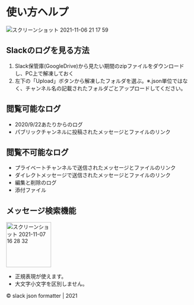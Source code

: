 # 使い方ヘルプ

![スクリーンショット 2021-11-06 21 17 59](https://user-images.githubusercontent.com/59504416/140609309-49ca6316-64ee-43a5-8f08-705fcca6e6d6.png)

## Slackのログを見る方法
1. Slack保管庫(GoogleDrive)から見たい期間のzipファイルをダウンロードし、PC上で解凍しておく
2. 左下の「Upload」ボタンから解凍したフォルダを選ぶ。※.json単位ではなく、チャンネル名の記載されたフォルダごとアップロードしてください。

## 閲覧可能なログ
- 2020/9/22あたりからのログ
- パブリックチャンネルに投稿されたメッセージとファイルのリンク

## 閲覧不可能なログ
- プライベートチャンネルで送信されたメッセージとファイルのリンク
- ダイレクトメッセージで送信されたメッセージとファイルのリンク
- 編集と削除のログ
- 添付ファイル

## メッセージ検索機能
<img width="121" alt="スクリーンショット 2021-11-07 16 28 32" src="https://user-images.githubusercontent.com/59504416/140636381-326ef51b-d4c2-42ea-8d71-e28d4271cae8.png">

- 正規表現が使えます。
- 大文字小文字を区別しません。

© slack json formatter | 2021
